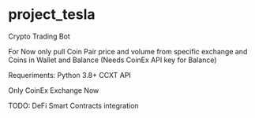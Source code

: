 # project_tesla
Crypto Trading Bot

For Now only pull Coin Pair price and volume from specific exchange and Coins in Wallet and Balance (Needs CoinEx API key for Balance)


Requeriments:
  Python 3.8+
  CCXT API


Only CoinEx Exchange Now


TODO:
  DeFi
  Smart Contracts integration
